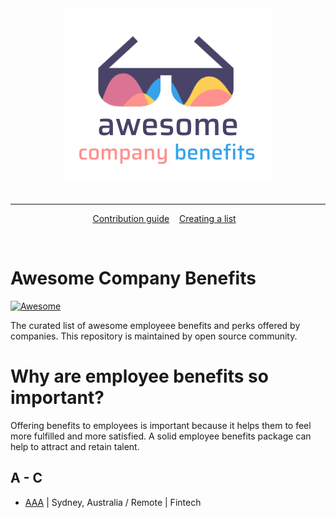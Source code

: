 <div align="center">
	<img width="335" height="279" src="media/logo.png" alt="Awesome">
	<br>
	<br>
	<hr>
</div>

<p align="center">
	<a href="contributing.md">Contribution guide</a>&nbsp;&nbsp;&nbsp;
	<a href="create-list.md">Creating a list</a>&nbsp;&nbsp;&nbsp;
</p>

<br>

# Awesome Company Benefits

[![Awesome](https://awesome.re/badge.svg)](https://awesome.re)

The curated list of awesome employeee benefits and perks offered by companies. This repository is maintained by open source community.

# Why are employee benefits so important?

Offering benefits to employees is important because it helps them to feel more fulfilled and more satisfied. A solid employee benefits package can help to attract and retain talent.

## A - C

- [AAA](companies/aaa.md) | Sydney, Australia / Remote | Fintech

